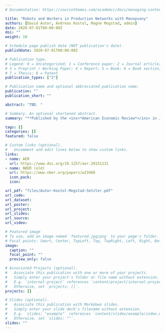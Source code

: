 ```yaml
---
# Documentation: https://sourcethemes.com/academic/docs/managing-content/

title: "Robots and Workers in Production Networks with Monopsony"
authors: [David Autor, Andreas Kostol, Magne Mogstad, admin]
date: 2020-07-01T00:00:00Z
doi: ""
weight: 10

# Schedule page publish date (NOT publication's date).
publishDate: 2020-07-01T00:00:00Z

# Publication type.
# Legend: 0 = Uncategorized; 1 = Conference paper; 2 = Journal article;
# 3 = Preprint / Working Paper; 4 = Report; 5 = Book; 6 = Book section;
# 7 = Thesis; 8 = Patent
publication_types: ["2"]

# Publication name and optional abbreviated publication name.
publication: ""
publication_short: ""

abstract: "TBD. "

# Summary. An optional shortened abstract.
summary: "**Published by the <ins>*American Economic Review*</ins> in July 2019**."

tags: []
categories: []
featured: false

# Custom links (optional).
#   Uncomment and edit lines below to show custom links.
links:
- name: AER
  url: https://www.doi.org/10.1257/aer.20151231
- name: NBER (old)
  url: https://www.nber.org/papers/w23466
  icon_pack: 
  icon: 

url_pdf: "files/Autor-Kostol-Mogstad-Setzler.pdf"
url_code:
url_dataset:
url_poster:
url_project:
url_slides:
url_source:
url_video:

# Featured image
# To use, add an image named `featured.jpg/png` to your page's folder. 
# Focal points: Smart, Center, TopLeft, Top, TopRight, Left, Right, BottomLeft, Bottom, BottomRight.
image:
  caption: ""
  focal_point: ""
  preview_only: false

# Associated Projects (optional).
#   Associate this publication with one or more of your projects.
#   Simply enter your project's folder or file name without extension.
#   E.g. `internal-project` references `content/project/internal-project/index.md`.
#   Otherwise, set `projects: []`.
projects: []

# Slides (optional).
#   Associate this publication with Markdown slides.
#   Simply enter your slide deck's filename without extension.
#   E.g. `slides: "example"` references `content/slides/example/index.md`.
#   Otherwise, set `slides: ""`.
slides: ""
---
```

